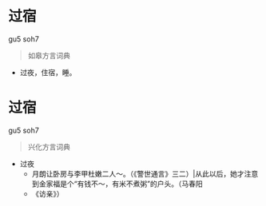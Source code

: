 # 过宿
gu5 soh7
> 如皋方言词典
- 过夜，住宿，睡。

# 过宿
gu5 soh7
> 兴化方言词典
- 过夜
  - 月朗让卧房与李甲杜嫩二人～。（《警世通言》三二）|从此以后，她才注意到金家福是个“有钱不～，有米不煮粥”的户头。（马春阳
  - 《访亲》）
